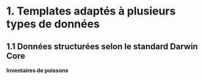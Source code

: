 # 1. Templates adaptés à plusieurs types de données

## 1.1 Données structurées selon le standard Darwin Core


**Inventaires de poissons** 